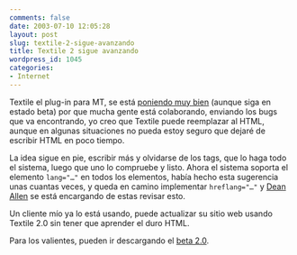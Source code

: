 ```yaml
---
comments: false
date: 2003-07-10 12:05:28
layout: post
slug: textile-2-sigue-avanzando
title: Textile 2 sigue avanzando
wordpress_id: 1045
categories:
- Internet
---
```


Textile el plug-in para MT, se está [poniendo muy bien](http://www.bradchoate.com/past/001653.php) (aunque siga en estado beta) por que mucha gente está colaborando, enviando los bugs que va encontrando, yo creo que Textile puede reemplazar al HTML, aunque en algunas situaciones no pueda estoy seguro que dejaré de escribir HTML en poco tiempo.





La idea sigue en pie, escribir más y olvidarse de los tags, que lo haga todo el sistema, luego que uno lo compruebe y listo. Ahora el sistema soporta el elemento `lang="…"` en todos los elementos, había hecho esta sugerencia unas cuantas veces, y queda en camino implementar `hreflang="…"` y [Dean Allen](http://www.textism.com) se está encargando de estas revisar esto.





Un cliente mío ya lo está usando, puede actualizar su sitio web usando Textile 2.0 sin tener que aprender el duro HTML.





Para los valientes, pueden ir descargando el [beta 2.0](http://bradchoate.com/downloads/mttextile-2_0b.zip).




 
